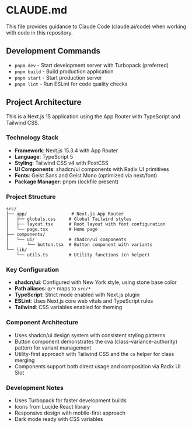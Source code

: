 # CLAUDE.md

This file provides guidance to Claude Code (claude.ai/code) when working with code in this repository.

## Development Commands

- `pnpm dev` - Start development server with Turbopack (preferred)
- `pnpm build` - Build production application
- `pnpm start` - Start production server
- `pnpm lint` - Run ESLint for code quality checks

## Project Architecture

This is a Next.js 15 application using the App Router with TypeScript and Tailwind CSS.

### Technology Stack
- **Framework**: Next.js 15.3.4 with App Router
- **Language**: TypeScript 5
- **Styling**: Tailwind CSS v4 with PostCSS
- **UI Components**: shadcn/ui components with Radix UI primitives
- **Fonts**: Geist Sans and Geist Mono (optimized via next/font)
- **Package Manager**: pnpm (lockfile present)

### Project Structure
```
src/
├── app/                 # Next.js App Router
│   ├── globals.css     # Global Tailwind styles
│   ├── layout.tsx      # Root layout with font configuration
│   └── page.tsx        # Home page
├── components/
│   └── ui/             # shadcn/ui components
│       └── button.tsx  # Button component with variants
└── lib/
    └── utils.ts        # Utility functions (cn helper)
```

### Key Configuration
- **shadcn/ui**: Configured with New York style, using stone base color
- **Path aliases**: `@/*` maps to `src/*`
- **TypeScript**: Strict mode enabled with Next.js plugin
- **ESLint**: Uses Next.js core web vitals and TypeScript rules
- **Tailwind**: CSS variables enabled for theming

### Component Architecture
- Uses shadcn/ui design system with consistent styling patterns
- Button component demonstrates the cva (class-variance-authority) pattern for variant management
- Utility-first approach with Tailwind CSS and the `cn` helper for class merging
- Components support both direct usage and composition via Radix UI Slot

### Development Notes
- Uses Turbopack for faster development builds
- Icons from Lucide React library
- Responsive design with mobile-first approach
- Dark mode ready with CSS variables